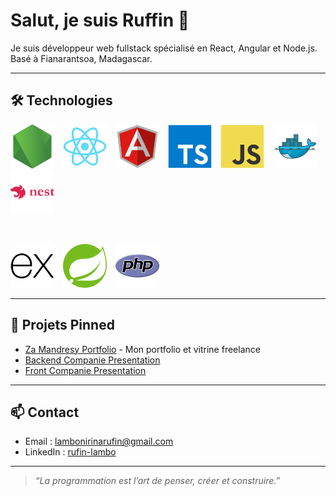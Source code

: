 # Salut, je suis Ruffin 👋

Je suis développeur web fullstack spécialisé en React, Angular et Node.js.  
Basé à Fianarantsoa, Madagascar.

---

## 🛠 Technologies
<p float="left">
  <img src="https://raw.githubusercontent.com/devicons/devicon/master/icons/nodejs/nodejs-original.svg" alt="Node.js" width="70" height="70" style="margin-right:10px;"/>
  <img src="https://raw.githubusercontent.com/devicons/devicon/master/icons/react/react-original.svg" alt="React" width="70" height="70" style="margin-right:10px;"/>
  <img src="https://raw.githubusercontent.com/devicons/devicon/master/icons/angularjs/angularjs-original.svg" alt="Angular" width="70" height="70" style="margin-right:10px;"/>
  <img src="https://raw.githubusercontent.com/devicons/devicon/master/icons/typescript/typescript-original.svg" alt="TypeScript" width="70" height="70" style="margin-right:10px;"/>
  <img src="https://raw.githubusercontent.com/devicons/devicon/master/icons/javascript/javascript-original.svg" alt="JavaScript" width="70" height="70" style="margin-right:10px;"/>
  <img src="https://raw.githubusercontent.com/devicons/devicon/master/icons/docker/docker-original.svg" alt="Docker" width="70" height="70" style="margin-right:10px;"/>
  <img src="https://raw.githubusercontent.com/devicons/devicon/master/icons/nestjs/nestjs-original-wordmark.svg" alt="NestJS" width="70" height="70" />
</p>
<br>
<p float="left">
  <img src="https://raw.githubusercontent.com/devicons/devicon/master/icons/express/express-original.svg" alt="ExpressJS" width="70" height="70" style="margin-right:10px;"/>
  <img src="https://raw.githubusercontent.com/devicons/devicon/master/icons/spring/spring-original.svg" alt="Spring Boot" width="70" height="70" style="margin-right:10px;"/>
  <img src="https://raw.githubusercontent.com/devicons/devicon/master/icons/php/php-original.svg" alt="PHP" width="70" height="70" />
</p>




---

## 📂 Projets Pinned

- [Za Mandresy Portfolio](https://github.com/lambou-rufin/za-mandresy-portfolio) - Mon portfolio et vitrine freelance
- [Backend Companie Presentation](https://github.com/lambou-rufin/backend_CompaniePresentation_dev)
- [Front Companie Presentation](https://github.com/lambou-rufin/front-companie_de_presentation)

---

## 📫 Contact

- Email : lambonirinarufin@gmail.com  
- LinkedIn : [rufin-lambo](https://www.linkedin.com/in/rufin-lambo-a97154242)

---

> _“La programmation est l’art de penser, créer et construire.”_

